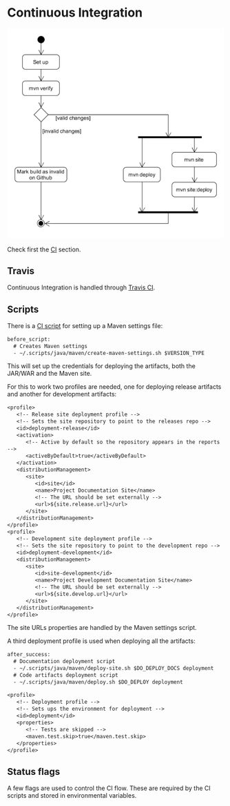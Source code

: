 # Continuous Integration

![CI flow][ci_flow]

Check first the [CI][ci] section.

## Travis

Continuous Integration is handled through [Travis CI][travis].

## Scripts

There is a [CI script][scripts_repo] for setting up a Maven settings file:

```
before_script:
  # Creates Maven settings
  - ~/.scripts/java/maven/create-maven-settings.sh $VERSION_TYPE
```

This will set up the credentials for deploying the artifacts, both the JAR/WAR and the Maven site.

For this to work two profiles are needed, one for deploying release artifacts and another for development artifacts:

```
<profile>
   <!-- Release site deployment profile -->
   <!-- Sets the site repository to point to the releases repo -->
   <id>deployment-release</id>
   <activation>
      <!-- Active by default so the repository appears in the reports -->
      <activeByDefault>true</activeByDefault>
   </activation>
   <distributionManagement>
      <site>
         <id>site</id>
         <name>Project Documentation Site</name>
         <!-- The URL should be set externally -->
         <url>${site.release.url}</url>
      </site>
   </distributionManagement>
</profile>
<profile>
   <!-- Development site deployment profile -->
   <!-- Sets the site repository to point to the development repo -->
   <id>deployment-development</id>
   <distributionManagement>
      <site>
         <id>site-development</id>
         <name>Project Development Documentation Site</name>
         <!-- The URL should be set externally -->
         <url>${site.develop.url}</url>
      </site>
   </distributionManagement>
</profile>
```

The site URLs properties are handled by the Maven settings script.

A third deployment profile is used when deploying all the artifacts:

```
after_success:
  # Documentation deployment script
  - ~/.scripts/java/maven/deploy-site.sh $DO_DEPLOY_DOCS deployment
  # Code artifacts deployment script
  - ~/.scripts/java/maven/deploy.sh $DO_DEPLOY deployment
```

```
<profile>
   <!-- Deployment profile -->
   <!-- Sets ups the environment for deployment -->
   <id>deployment</id>
   <properties>
      <!-- Tests are skipped -->
      <maven.test.skip>true</maven.test.skip>
   </properties>
</profile>
```

## Status flags

A few flags are used to control the CI flow. These are required by the CI scripts and stored in environmental variables.


[ci]: ../general/ci.md

[ci_flow]: ../img/diagram/ci_java_activity.png
[scripts_repo]: https://github.com/Bernardo-MG/ci-shell-scripts
[travis]: https://travis-ci.org/
